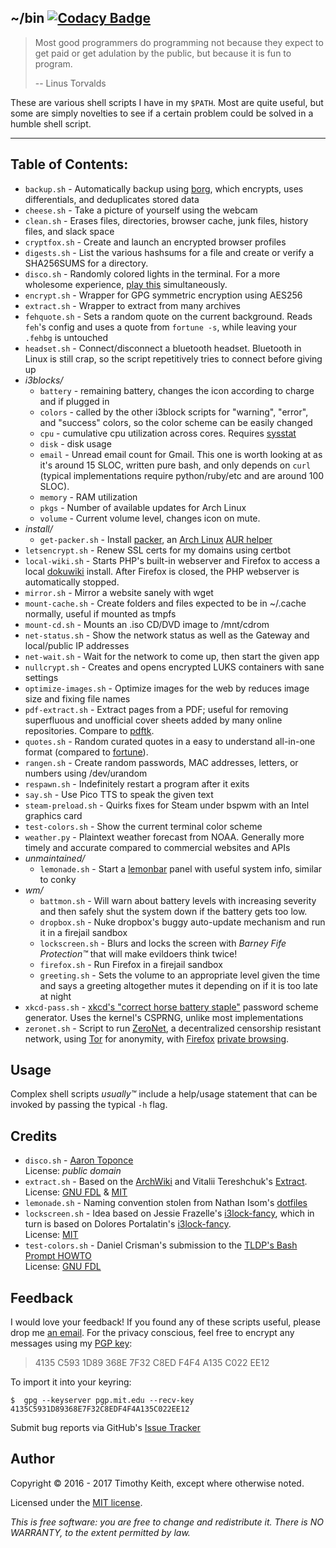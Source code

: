 ## ~/bin [![Codacy Badge](https://api.codacy.com/project/badge/Grade/a2be672889a848609315c6173ebd7766)](https://www.codacy.com/app/timothykeith/bin)

> Most good programmers do programming not because they expect to get paid or
> get adulation by the public, but because it is fun to program.
>  
> -- Linus Torvalds

These are various shell scripts I have in my `$PATH`. Most are quite useful, but
some are simply novelties to see if a certain problem could be solved in a
humble shell script.

---

## Table of Contents:

* `backup.sh` - Automatically backup using [borg](https://borgbackup.readthedocs.io/en/stable/),
   which encrypts, uses differentials, and deduplicates stored data
* `cheese.sh` - Take a picture of yourself using the webcam
* `clean.sh` - Erases files, directories, browser cache, junk files, history 
   files, and slack space
* `cryptfox.sh` - Create and launch an encrypted browser profiles
* `digests.sh` - List the various hashsums for a file and create or verify a
   SHA256SUMS for a directory.
* `disco.sh` - Randomly colored lights in the terminal. For a more wholesome
   experience, [play this](https://www.youtube.com/watch?v=A_sY2rjxq6M)
   simultaneously.
* `encrypt.sh` - Wrapper for GPG symmetric encryption using AES256
* `extract.sh` - Wrapper to extract from many archives
* `fehquote.sh` - Sets a random quote on the current background. Reads `feh`'s
   config and uses a quote from `fortune -s`, while leaving your `.fehbg` is
   untouched
* `headset.sh` - Connect/disconnect a bluetooth headset. Bluetooth in Linux is
   still crap, so the script repetitively tries to connect before giving up
* *i3blocks/*
    * `battery` - remaining battery, changes the icon according to charge and if 
      plugged in
    * `colors` - called by the other i3block scripts for "warning", "error", and 
      "success" colors, so the color scheme can be easily changed
    * `cpu` - cumulative cpu utilization across cores. Requires [sysstat](http://sebastien.godard.pagesperso-orange.fr/)
    * `disk` - disk usage
    * `email` - Unread email count for Gmail. This one is worth looking at as 
      it's around 15 SLOC, written pure bash, and only depends on `curl` 
      (typical implementations require python/ruby/etc and are around 100 SLOC). 
    * `memory` - RAM utilization
    * `pkgs` - Number of available updates for Arch Linux 
    * `volume` - Current volume level, changes icon on mute.
* *install/*
    * `get-packer.sh` - Install [packer](https://aur.archlinux.org/packages/packer/),
       an [Arch Linux](https://www.archlinux.org/) [AUR helper](https://wiki.archlinux.org/index.php/AUR_helpers)
* `letsencrypt.sh` - Renew SSL certs for my domains using certbot
* `local-wiki.sh` - Starts PHP's built-in webserver and Firefox to access 
   a local [dokuwiki](https://www.dokuwiki.org) install. After Firefox is 
   closed, the PHP webserver is automatically stopped.
* `mirror.sh` - Mirror a website sanely with wget
* `mount-cache.sh` - Create folders and files expected to be in ~/.cache normally,
   useful if mounted as tmpfs
* `mount-cd.sh` - Mounts an .iso CD/DVD image to /mnt/cdrom
* `net-status.sh` - Show the network status as well as the Gateway and local/public
   IP addresses
* `net-wait.sh` - Wait for the network to come up, then start the given app
* `nullcrypt.sh` - Creates and opens encrypted LUKS containers with sane settings
* `optimize-images.sh` - Optimize images for the web by reduces image size and fixing
   file names
* `pdf-extract.sh` - Extract pages from a PDF; useful for removing superfluous and
   unofficial cover sheets added by many online repositories. Compare to
   [pdftk](https://linux.die.net/man/1/pdftk).
* `quotes.sh` - Random curated quotes in a easy to understand all-in-one format 
   (compared to [fortune](https://en.wikipedia.org/wiki/Fortune_%28Unix%29)).
* `rangen.sh` - Create random passwords, MAC addresses, letters, or numbers 
   using /dev/urandom
* `respawn.sh` - Indefinitely restart a program after it exits
* `say.sh` - Use Pico TTS to speak the given text
* `steam-preload.sh` - Quirks fixes for Steam under bspwm with an Intel graphics
   card
* `test-colors.sh` - Show the current terminal color scheme
* `weather.py` - Plaintext weather forecast from NOAA. Generally more timely and
   accurate compared to commercial websites and APIs
* *unmaintained/*
    * `lemonade.sh` - Start a [lemonbar](https://github.com/LemonBoy/bar) panel
       with useful system info, similar to conky
* *wm/*
    * `battmon.sh` - Will warn about battery levels with increasing severity and
       then safely shut the system down if the battery gets too low.
    * `dropbox.sh` - Nuke dropbox's buggy auto-update mechanism and run it in a
       firejail sandbox
    * `lockscreen.sh` - Blurs and locks the screen with *Barney Fife
       Protection&trade;*
       that will make evildoers think twice!
    * `firefox.sh` - Run Firefox in a firejail sandbox
    * `greeting.sh` - Sets the volume to an appropriate level given the time and
       says a greeting
       altogether mutes it depending on if it is too late at night
* `xkcd-pass.sh` - [xkcd's "correct horse battery staple"](https://xkcd.com/936/)
   password scheme generator. Uses the kernel's CSPRNG, unlike most
   implementations
* `zeronet.sh` - Script to run [ZeroNet](https://zeronet.io/), a decentralized
   censorship resistant network, using [Tor](https://www.torproject.org/) for
   anonymity, with [Firefox](https://www.mozilla.org/en-US/firefox/new/) 
   [private browsing](https://support.mozilla.org/t5/Protect-your-privacy/Private-Browsing-Use-Firefox-without-saving-history/ta-p/4473).


## Usage
Complex shell scripts *usually&trade;* include a help/usage statement that can
be invoked by passing the typical `-h` flag.


## Credits

* `disco.sh` - [Aaron Toponce](https://pthree.org/2016/01/21/using-your-monitors-as-a-cryptographically-secure-pseudorandom-number-generator/)  
  License: *public domain*
* `extract.sh` - Based on the [ArchWiki](https://wiki.archlinux.org/index.php/Bash/Functions#Extract)
  and Vitalii Tereshchuk's [Extract](https://github.com/xvoland/Extract).  
  License: [GNU FDL](https://www.gnu.org/copyleft/fdl.html) & [MIT](https://opensource.org/licenses/MIT)
* `lemonade.sh` - Naming convention stolen from Nathan Isom's [dotfiles](https://github.com/neeasade/dotfiles)
* `lockscreen.sh` - Idea based on Jessie Frazelle's [i3lock-fancy](https://github.com/jessfraz/dotfiles/blob/master/bin/fancy-i3lock),
which in turn is based on Dolores Portalatin's [i3lock-fancy](https://github.com/meskarune/i3lock-fancy).  
License: [MIT](https://opensource.org/licenses/MIT)
* `test-colors.sh` - Daniel Crisman's submission to the [TLDP's Bash Prompt HOWTO](http://tldp.org/HOWTO/Bash-Prompt-HOWTO/x329.html)  
  License: [GNU FDL](https://www.gnu.org/copyleft/fdl.html)


## Feedback
I would love your feedback! If you found any of these scripts useful, please
drop me [an email](mailto:timothykeith@gmail.com). For the privacy conscious,
feel free to encrypt any messages using my [PGP key](http://pgp.mit.edu/pks/lookup?op=vindex&fingerprint=on&search=0xF4F4A135C022EE12):

> 4135 C593 1D89 368E 7F32 C8ED F4F4 A135 C022 EE12

To import it into your keyring:
```console
$  gpg --keyserver pgp.mit.edu --recv-key 4135C5931D89368E7F32C8EDF4F4A135C022EE12
```

Submit bug reports via GitHub's [Issue Tracker](https://github.com/keithieopia/bin/issues)


## Author
Copyright &copy; 2016 - 2017 Timothy Keith, except where otherwise noted.

Licensed under the [MIT license](https://github.com/keithieopia/bin/blob/master/LICENSE).

*This is free software: you are free to change and redistribute it. There is NO
WARRANTY, to the extent permitted by law.*
